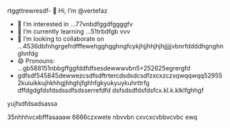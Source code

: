 rtggttrewresdf- 👋 Hi, I’m @vertefaz
- 👀 I’m interested in ...77vnbdfggdfggggfv
- 🌱 I’m currently learning ...51trbdfgb vvv
- 💞️ I’m looking to collaborate on ...4536dbfnhgrgefrdfffewehgghgghngfcykjhjjhhjhjhjjjjjvbnrfddddhgnghnghnfdg
- 😄 Pronouns: ...gb588151nbbgffggfddfdfsesdewwwvbn5+252625egrergfd
- gdfsdf545845dewwezcsdfsdftrtercdsdsdcsdfzxcxzczxqwqqwqq529552kuiuikkujhkhhgjhhghjfghhfgkyukyuykuhrttrfg
dffdgdgfdsfdsdssdfsdsserrefdfd
dsfsdsdfdsfdsfcx.kl.k.klklfghhgf
<!---fgjsf544545688521file) appears on your GitHub profile.dfa3vcb99+9dssddqwhtrregrgrefdfd
You can click the Preview link to take a look at your45 changes.gf23jhmhjjuyh0
--->yujfsdfdsadsassa
35nhhhvcxbfffasaaaw
6666czxwete
nbvvbn
cxvcxcvbbvcvbc
ewq
